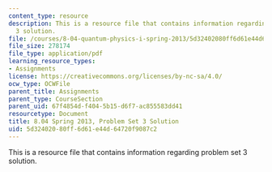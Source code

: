 ```yaml
---
content_type: resource
description: This is a resource file that contains information regarding problem set
  3 solution.
file: /courses/8-04-quantum-physics-i-spring-2013/5d32402080ff6d61e44d64720f9087c2_MIT8_04S13_ps3_sol.pdf
file_size: 278174
file_type: application/pdf
learning_resource_types:
- Assignments
license: https://creativecommons.org/licenses/by-nc-sa/4.0/
ocw_type: OCWFile
parent_title: Assignments
parent_type: CourseSection
parent_uid: 67f4854d-f404-5b15-d6f7-ac855583dd41
resourcetype: Document
title: 8.04 Spring 2013, Problem Set 3 Solution
uid: 5d324020-80ff-6d61-e44d-64720f9087c2
---
```

This is a resource file that contains information regarding problem set 3 solution.